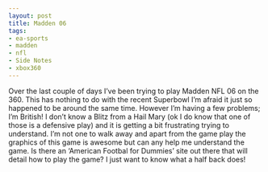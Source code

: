 ```yaml
---
layout: post
title: Madden 06
tags:
- ea-sports
- madden
- nfl
- Side Notes
- xbox360
---
```

Over the last couple of days I’ve been trying to play Madden NFL 06 on the 360. This has nothing to do with the recent Superbowl I’m afraid it just so happened to be around the same time.
However I’m having a few problems; I’m British!
I don’t know a Blitz from a Hail Mary (ok I do know that one of those is a defensive play) and it is getting a bit frustrating trying to understand. I’m not one to walk away and apart from the game play the graphics of this game is awesome but can any help me understand the game.
Is there an ‘American Footbal for Dummies’ site out there that will detail how to play the game? I just want to know what a half back does!
